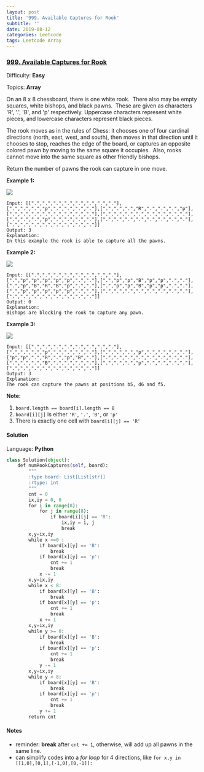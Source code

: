 ```yaml
---
layout: post
title: '999. Available Captures for Rook'
subtitle: ''
date: 2019-08-12
categories: Leetcode
tags: Leetcode Array
---
```

### [999\. Available Captures for Rook](https://leetcode.com/problems/available-captures-for-rook/)

Difficulty: **Easy**

Topics: **Array**


On an 8 x 8 chessboard, there is one white rook.  There also may be empty squares, white bishops, and black pawns.  These are given as characters 'R', '.', 'B', and 'p' respectively. Uppercase characters represent white pieces, and lowercase characters represent black pieces.

The rook moves as in the rules of Chess: it chooses one of four cardinal directions (north, east, west, and south), then moves in that direction until it chooses to stop, reaches the edge of the board, or captures an opposite colored pawn by moving to the same square it occupies.  Also, rooks cannot move into the same square as other friendly bishops.

Return the number of pawns the rook can capture in one move.

**Example 1:**

![](https://assets.leetcode.com/uploads/2019/02/20/1253_example_1_improved.PNG)

```
Input: [[".",".",".",".",".",".",".","."],[".",".",".","p",".",".",".","."],[".",".",".","R",".",".",".","p"],[".",".",".",".",".",".",".","."],[".",".",".",".",".",".",".","."],[".",".",".","p",".",".",".","."],[".",".",".",".",".",".",".","."],[".",".",".",".",".",".",".","."]]
Output: 3
Explanation: 
In this example the rook is able to capture all the pawns.
```

**Example 2:**

![](https://assets.leetcode.com/uploads/2019/02/19/1253_example_2_improved.PNG)

```
Input: [[".",".",".",".",".",".",".","."],[".","p","p","p","p","p",".","."],[".","p","p","B","p","p",".","."],[".","p","B","R","B","p",".","."],[".","p","p","B","p","p",".","."],[".","p","p","p","p","p",".","."],[".",".",".",".",".",".",".","."],[".",".",".",".",".",".",".","."]]
Output: 0
Explanation: 
Bishops are blocking the rook to capture any pawn.
```

**Example 3:**

![](https://assets.leetcode.com/uploads/2019/02/20/1253_example_3_improved.PNG)

```
Input: [[".",".",".",".",".",".",".","."],[".",".",".","p",".",".",".","."],[".",".",".","p",".",".",".","."],["p","p",".","R",".","p","B","."],[".",".",".",".",".",".",".","."],[".",".",".","B",".",".",".","."],[".",".",".","p",".",".",".","."],[".",".",".",".",".",".",".","."]]
Output: 3
Explanation: 
The rook can capture the pawns at positions b5, d6 and f5.
```

**Note:**

1.  `board.length == board[i].length == 8`
2.  `board[i][j]` is either `'R'`, `'.'`, `'B'`, or `'p'`
3.  There is exactly one cell with `board[i][j] == 'R'`


#### Solution

Language: **Python**

```python
class Solution(object):
    def numRookCaptures(self, board):
        """
        :type board: List[List[str]]
        :rtype: int
        """
        cnt = 0
        ix,iy = 0, 0
        for i in range(8):
            for j in range(8):
                if board[i][j] == 'R':
                    ix,iy = i, j
                    break
        x,y=ix,iy       
        while x >=0 :
            if board[x][y] == 'B':
                break
            if board[x][y] == 'p':
                cnt += 1
                break
            x -= 1   
        x,y=ix,iy  
        while x < 8:
            if board[x][y] == 'B':
                break
            if board[x][y] == 'p':
                cnt += 1
                break
            x += 1
        x,y=ix,iy  
        while y >= 0:
            if board[x][y] == 'B':
                break
            if board[x][y] == 'p':
                cnt += 1
                break
            y -= 1
        x,y=ix,iy  
        while y < 8:
            if board[x][y] == 'B':
                break
            if board[x][y] == 'p':
                cnt += 1
                break
            y += 1     
        return cnt
```

#### Notes
- reminder: **break** after `cnt += 1`, otherwise, will add up all pawns in the same line.
- can simplify codes into a *for loop* for 4 directions, like `for x,y in [[1,0],[0,1],[-1,0],[0,-1]]:`